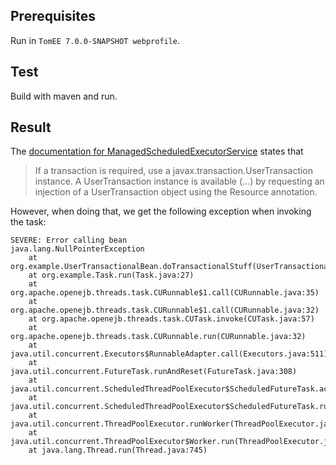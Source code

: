 Prerequisites
-------------
Run in `TomEE 7.0.0-SNAPSHOT webprofile`.

Test
----
Build with maven and run.

Result
------
The [documentation for ManagedScheduledExecutorService](http://docs.oracle.com/javaee/7/api/javax/enterprise/concurrent/ManagedScheduledExecutorService.html) states that

> If a transaction is required, use a javax.transaction.UserTransaction instance. A UserTransaction instance is available (...) by requesting an injection of a UserTransaction object using the Resource annotation.

However, when doing that, we get the following exception when invoking the task:

```
SEVERE: Error calling bean
java.lang.NullPointerException
	at org.example.UserTransactionalBean.doTransactionalStuff(UserTransactionalBean.java:25)
	at org.example.Task.run(Task.java:27)
	at org.apache.openejb.threads.task.CURunnable$1.call(CURunnable.java:35)
	at org.apache.openejb.threads.task.CURunnable$1.call(CURunnable.java:32)
	at org.apache.openejb.threads.task.CUTask.invoke(CUTask.java:57)
	at org.apache.openejb.threads.task.CURunnable.run(CURunnable.java:32)
	at java.util.concurrent.Executors$RunnableAdapter.call(Executors.java:511)
	at java.util.concurrent.FutureTask.runAndReset(FutureTask.java:308)
	at java.util.concurrent.ScheduledThreadPoolExecutor$ScheduledFutureTask.access$301(ScheduledThreadPoolExecutor.java:180)
	at java.util.concurrent.ScheduledThreadPoolExecutor$ScheduledFutureTask.run(ScheduledThreadPoolExecutor.java:294)
	at java.util.concurrent.ThreadPoolExecutor.runWorker(ThreadPoolExecutor.java:1142)
	at java.util.concurrent.ThreadPoolExecutor$Worker.run(ThreadPoolExecutor.java:617)
	at java.lang.Thread.run(Thread.java:745)
```